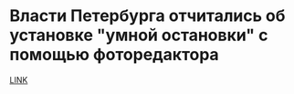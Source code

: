 # Власти Петербурга отчитались об установке "умной остановки" с помощью фоторедактора



[LINK](https://varlamov.ru/1882023.html)